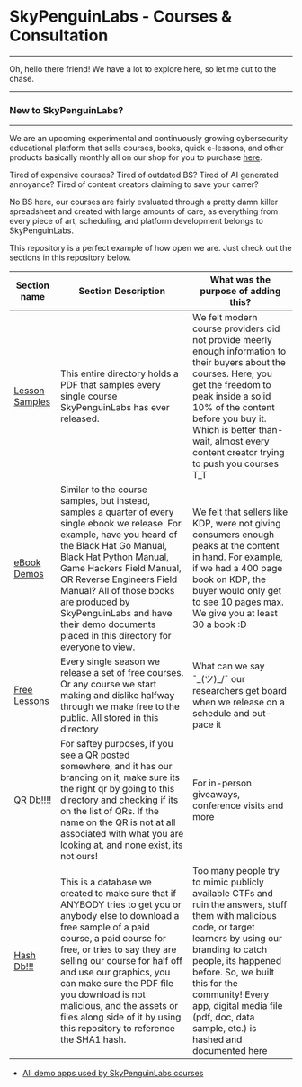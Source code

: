 # SkyPenguinLabs - Courses & Consultation
---

Oh, hello there friend! We have a lot to explore here, so let me cut to the chase.

---
### New to SkyPenguinLabs?
---

We are an upcoming experimental and continuously growing cybersecurity educational platform that sells courses, books, quick e-lessons, and other products basically monthly all on our shop for you to purchase [here](skypenguinlabs.etsy.com). 

Tired of expensive courses?
Tired of outdated BS?
Tired of AI generated annoyance?
Tired of content creators claiming to save your carrer?

No BS here, our courses are fairly evaluated through a pretty damn killer spreadsheet and created with large amounts of care, as everything from every piece of art, scheduling, and platform development belongs to SkyPenguinLabs. 

This repository is a perfect example of how open we are. Just check out the sections in this repository below.

| Section name | Section Description | What was the purpose of adding this? | 
| ------------ | ------------------- | ------------------------------------ | 
| [Lesson Samples](./CourseSamples) | This entire directory holds a PDF that samples every single course SkyPenguinLabs has ever released. | We felt modern course providers did not provide meerly enough information to their buyers about the courses. Here, you get the freedom to peak inside a solid 10% of the content before you buy it.  Which is better than- wait, almost every content creator trying to push you courses T_T 
| [eBook Demos](./EbookSamples) | Similar to the course samples, but instead, samples a quarter of every single ebook we release. For example, have you heard of the Black Hat Go Manual, Black Hat Python Manual, Game Hackers Field Manual, OR Reverse Engineers Field Manual? All of those books are produced by SkyPenguinLabs and have their demo documents placed in this directory for everyone to view. | We felt that sellers like KDP, were not giving consumers enough peaks at the content in hand. For example, if we had a 400 page book on KDP, the buyer would only get to see 10 pages max. We give you at least 30 a book :D | 
| [Free Lessons](./Free_Lessons) | Every single season we release a set of free courses. Or any course we start making and dislike halfway through we make free to the public. All stored in this directory | What can we say ¯\_(ツ)_/¯ our researchers get board when we release on a schedule and out-pace it 
| [QR Db!!!!](./QRs) | For saftey purposes, if you see a QR posted somewhere, and it has our branding on it, make sure its the right qr by going to this directory and checking if its on the list of QRs. If the name on the QR is not at all associated with what you are looking at, and none exist, its not ours! | For in-person giveaways, conference visits and more
| [Hash Db!!!](./CourseResources/HelpUsFightPiracy) | This is a database we created to make sure that if ANYBODY tries to get you or anybody else to download a free sample of a paid course, a paid course for free, or tries to say they are selling our course for half off and use our graphics, you can make sure the PDF file you download  is not malicious, and the assets or files along side of it by using this repository to reference the SHA1 hash. | Too many people try to mimic publicly available CTFs and ruin the answers, stuff them with malicious code, or target learners by using our branding to catch people, its happened before. So, we built this for the community! Every app, digital media file (pdf, doc, data sample, etc.) is hashed and documented here 


* [All demo apps used by SkyPenguinLabs courses](./DemoApps)


